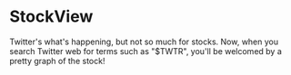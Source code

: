 # StockView
Twitter's what's happening, but not so much for stocks. Now, when you search Twitter web for terms such as "$TWTR", you'll be welcomed by a pretty graph of the stock!

